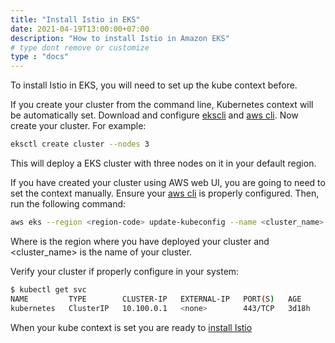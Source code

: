 ```yaml
---
title: "Install Istio in EKS"
date: 2021-04-19T13:00:00+07:00
description: "How to install Istio in Amazon EKS"
# type dont remove or customize
type : "docs"
---
```

To install Istio in EKS, you will need to set up the kube context before.

If you create your cluster from the command line, Kubernetes context will be automatically set. Download and configure [ekscli](https://aws.amazon.com/blogs/opensource/eksctl-eks-cluster-one-command/) and [aws cli](https://docs.aws.amazon.com/cli/latest/userguide/cli-chap-configure.html). Now create your cluster. For example:

```sh
eksctl create cluster --nodes 3
```

This will deploy a EKS cluster with three nodes on it in your default region.

If you have created your cluster using AWS web UI, you are going to need to set the context manually. Ensure your [aws cli](https://docs.aws.amazon.com/cli/latest/userguide/cli-chap-configure.html) is properly configured. Then, run the following command:


```sh
aws eks --region <region-code> update-kubeconfig --name <cluster_name>
```

Where <region-code> is the region where you have deployed your cluster and <cluster_name> is the name of your cluster.

Verify your cluster if properly configure in your system:

```sh
$ kubectl get svc
NAME         TYPE        CLUSTER-IP   EXTERNAL-IP   PORT(S)   AGE
kubernetes   ClusterIP   10.100.0.1   <none>        443/TCP   3d18h
```


When your kube context is set you are ready to [install Istio](/getistio-cli/install-istio/)
